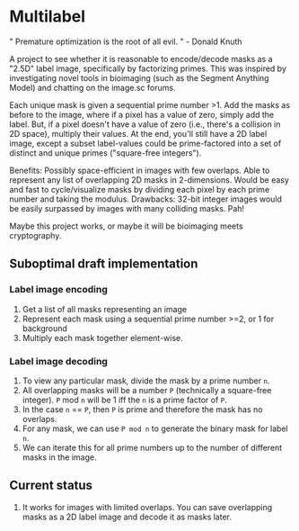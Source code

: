 # Multilabel
" Premature optimization is the root of all evil. " - Donald Knuth

A project to see whether it is reasonable to encode/decode masks as a "2.5D" label image, specifically by factorizing primes. This was inspired by investigating novel tools in bioimaging (such as the Segment Anything Model) and chatting on the image.sc forums.

Each unique mask is given a sequential prime number >1. Add the masks as before to the image, where if a pixel has a value of zero, simply add the label. But, if a pixel doesn't have a value of zero (i.e., there's a collision in 2D space), multiply their values. At the end, you'll still have a 2D label image, except a subset label-values could be prime-factored into a set of distinct and unique primes ("square-free integers").

Benefits: Possibly space-efficient in images with few overlaps. Able to represent any list of overlapping 2D masks in 2-dimensions. Would be easy and fast to cycle/visualize masks by dividing each pixel by each prime number and taking the modulus.
Drawbacks: 32-bit integer images would be easily surpassed by images with many colliding masks. Pah!

Maybe this project works, or maybe it will be bioimaging meets cryptography.

## Suboptimal draft implementation

### Label image encoding
1) Get a list of all masks representing an image
2) Represent each mask using a sequential prime number >=2, or 1 for background 
3) Multiply each mask together element-wise.

### Label image decoding
1) To view any particular mask, divide the mask by a prime number `n`. 
2) All overlapping masks will be a number `P` (technically a square-free integer). `P` mod `n` will be 1 iff the `n` is a prime factor of `P`.
3) In the case `n` == `P`, then `P` is prime and therefore the mask has no overlaps.
4) For any mask, we can use `P mod n` to generate the binary mask for label `n`.
5) We can iterate this for all prime numbers up to the number of different masks in the image.

## Current status
1) It works for images with limited overlaps. You can save overlapping masks as a 2D label image and decode it as masks later.
